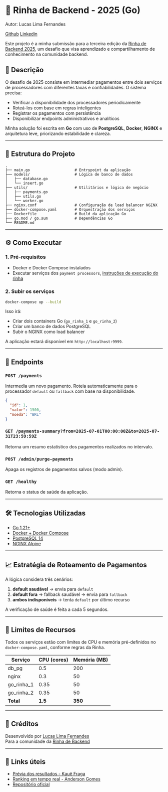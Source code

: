 # 🐔 Rinha de Backend - 2025 (Go)

Autor: Lucas Lima Fernandes

[Github](https://github.com/lucaslimafernandes/)
[Linkedin](https://www.linkedin.com/in/lucaslimafernandes/)

Este projeto é a minha submissão para a terceira edição da [Rinha de Backend 2025](https://github.com/zanfranceschi/rinha-de-backend-2025), um desafio que visa aprendizado e compartilhamento de conhecimento na comunidade backend.

## 🚀 Descrição

O desafio de 2025 consiste em intermediar pagamentos entre dois serviços de processadores com diferentes taxas e confiabilidades. O sistema precisa:

- Verificar a disponibilidade dos processadores periodicamente
- Roteá-los com base em regras inteligentes
- Registrar os pagamentos com persistência
- Disponibilizar endpoints administrativos e analíticos

Minha solução foi escrita em **Go** com uso de **PostgreSQL**, **Docker**, **NGINX** e arquitetura leve, priorizando estabilidade e clareza.

---

## 🧱 Estrutura do Projeto

```
.
├── main.go                    # Entrypoint da aplicação
├── models/                    # Lógica de banco de dados
│   ├── database.go
│   └── insert.go
├── utils/                     # Utilitários e lógica de negócio
│   ├── payments.go
│   ├── utils.go
│   └── worker.go
├── nginx.conf                 # Configuração de load balancer NGINX
├── docker-compose.yaml        # Orquestração dos serviços
├── Dockerfile                 # Build da aplicação Go
├── go.mod / go.sum            # Dependências Go
└── README.md
```

---

## ⚙️ Como Executar

### 1. Pré-requisitos

- Docker e Docker Compose instalados
- Executar serviços dos `payment processors`, [instruções de execução do rinha](https://github.com/zanfranceschi/rinha-de-backend-2025/blob/main/rinha-test/README.md)

### 2. Subir os serviços

```bash
docker-compose up --build
```

Isso irá:
- Criar dois containers Go (`go_rinha_1` e `go_rinha_2`)
- Criar um banco de dados PostgreSQL
- Subir o NGINX como load balancer

A aplicação estará disponível em `http://localhost:9999`.

---

## 🧪 Endpoints

### `POST /payments`

Intermedia um novo pagamento. Roteia automaticamente para o processador `default` ou `fallback` com base na disponibilidade.

```json
{
  "id": 1,
  "valor": 1500,
  "moeda": "BRL"
}
```

### `GET /payments-summary?from=2025-07-01T00:00:00Z&to=2025-07-31T23:59:59Z`

Retorna um resumo estatístico dos pagamentos realizados no intervalo.

### `POST /admin/purge-payments`

Apaga os registros de pagamentos salvos (modo admin).

### `GET /healthy`

Retorna o status de saúde da aplicação.

---

## 🛠️ Tecnologias Utilizadas

- [Go 1.21+](https://golang.org/)
- [Docker + Docker Compose](https://docs.docker.com/)
- [PostgreSQL 14](https://www.postgresql.org/)
- [NGINX Alpine](https://hub.docker.com/_/nginx)

---

## 📈 Estratégia de Roteamento de Pagamentos

A lógica considera três cenários:

1. **default saudável** → envia para `default`
2. **default fora** → fallback saudável → envia para `fallback`
3. **ambos indisponíveis** → tenta `default` por último recurso

A verificação de saúde é feita a cada 5 segundos.

---

## 🧼 Limites de Recursos

Todos os serviços estão com limites de CPU e memória pré-definidos no `docker-compose.yaml`, conforme regras da Rinha.

| Serviço          | CPU (cores) | Memória (MB) |
|------------------|-------------|---------------|
| db_pg            | 0.5         | 200           |
| nginx            | 0.3         | 50            |
| go_rinha_1       | 0.35        | 50            |
| go_rinha_2       | 0.35        | 50            |
| **Total**        | **1.5**     | **350**       |



---

## 📣 Créditos

Desenvolvido por [Lucas Lima Fernandes](https://github.com/lucaslimafernandes)  
Para a comunidade da [Rinha de Backend](https://github.com/zanfranceschi/rinha-de-backend-2025) 

---

## 🐔 Links úteis

- [Prévia dos resultados - Kauê Fraga](https://rinhers.kauefraga.dev/)
- [Ranking em tempo real - Anderson Gomes](https://rinha2025.andersongomes.dev.br/)
- [Repositório oficial](https://github.com/zanfranceschi/rinha-de-backend-2025)
